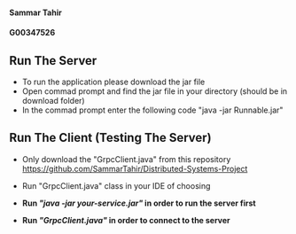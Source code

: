 #### Sammar Tahir
#### G00347526


## Run The Server

* To run the application please download the jar file
* Open commad prompt and find the jar file in your directory (should be in download folder)
* In the commad prompt enter the following code "java -jar Runnable.jar" 


## Run The Client (Testing The Server)

* Only download the "GrpcClient.java" from this repository https://github.com/SammarTahir/Distributed-Systems-Project
* Run "GrpcClient.java" class in your IDE of choosing

* **Run _"java -jar your-service.jar"_ in order to run the server first**
* **Run _"GrpcClient.java"_ in order to connect to the server**
